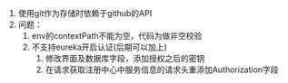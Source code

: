 1. 使用git作为存储时依赖于github的API
2. 问题：
    1. env的contextPath不能为空，代码为做非空校验
    2. 不支持eureka开启认证(后期可以加上)
    	1. 修改界面及数据库字段，添加授权之后的密钥
    	2. 在请求获取注册中心中服务信息的请求头重添加Authorization字段 